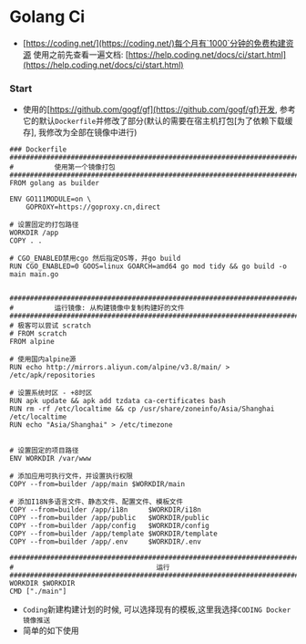 # Golang Ci

* [https://coding.net/](https://coding.net/)每个月有`1000`分钟的免费构建资源
使用之前先查看一遍文档: [https://help.coding.net/docs/ci/start.html](https://help.coding.net/docs/ci/start.html)

### Start
* 使用的[https://github.com/gogf/gf](https://github.com/gogf/gf)开发, 参考它的默认`Dockerfile`并修改了部分(默认的需要在宿主机打包[为了依赖下载缓存], 我修改为全部在镜像中进行)

```
### Dockerfile
###############################################################################
#          使用第一个镜像打包
###############################################################################
FROM golang as builder

ENV GO111MODULE=on \
    GOPROXY=https://goproxy.cn,direct

# 设置固定的打包路径
WORKDIR /app
COPY . .

# CGO_ENABLED禁用cgo 然后指定OS等，并go build
RUN CGO_ENABLED=0 GOOS=linux GOARCH=amd64 go mod tidy && go build -o main main.go


###############################################################################
#          运行镜像: 从构建镜像中复制构建好的文件
###############################################################################
# 极客可以尝试 scratch
# FROM scratch
FROM alpine

# 使用国内alpine源
RUN echo http://mirrors.aliyun.com/alpine/v3.8/main/ > /etc/apk/repositories

# 设置系统时区 - +8时区
RUN apk update && apk add tzdata ca-certificates bash
RUN rm -rf /etc/localtime && cp /usr/share/zoneinfo/Asia/Shanghai /etc/localtime
RUN echo "Asia/Shanghai" > /etc/timezone


# 设置固定的项目路径
ENV WORKDIR /var/www

# 添加应用可执行文件，并设置执行权限
COPY --from=builder /app/main $WORKDIR/main

# 添加I18N多语言文件、静态文件、配置文件、模板文件
COPY --from=builder /app/i18n     $WORKDIR/i18n
COPY --from=builder /app/public   $WORKDIR/public
COPY --from=builder /app/config   $WORKDIR/config
COPY --from=builder /app/template $WORKDIR/template
COPY --from=builder /app/.env     $WORKDIR/.env

###############################################################################
#                                   运行
###############################################################################
WORKDIR $WORKDIR
CMD ["./main"]
```

* `Coding`新建构建计划的时候, 可以选择现有的模板,这里我选择`CODING Docker 镜像推送`
* 简单的如下使用
